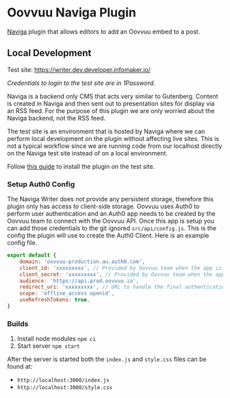 # Oovvuu Naviga Plugin

[Naviga](https://docs.navigaglobal.com/writer/) plugin that allows editors to add an Oovvuu embed to a post.

## Local Development

Test site: https://writer.dev.developer.infomaker.io/

_Credentials to login to the test site are in 1Password._

Naviga is a backend only CMS that acts very similar to Gutenberg. Content is created in Naviga and then sent out to presentation sites for display via an RSS feed. For the purpose of this plugin we are only worried about the Naviga backend, not the RSS feed.

The test site is an environment that is hosted by Naviga where we can perform local development on the plugin without affecting live sites. This is not a typical workflow since we are running code from our localhost directly on the Naviga test site instead of on a local environment.

Follow [this guide](https://docs.navigaglobal.com/writer/developer-guide/index/quickstart#4-add-the-plugin-to-the-local-configuration) to install the plugin on the test site.

### Setup Auth0 Config
The Naviga Writer does not provide any persistent storage, therefore this plugin only has access to client-side storage. Oovvuu uses Auth0 to perform user authentication and an Auth0 app needs to be created by the Oovvuu team to connect with the Oovvuu API. Once this app is setup you can add those credentials to the git ignored `src/api/config.js`. This is the config the plugin will use to create the Auth0 Client. Here is an example config file.

```js
export default {
    domain: 'oovvuu-production.au.auth0.com',
    client_id: 'xxxxxxxxx', // Provided by Oovvuu team when the app is created.
    client_secret: 'xxxxxxxxx', // Provided by Oovvuu team when the app is created.
    audience: 'https://api.prod.oovvuu.io',
    redirect_uri: 'xxxxxxxxx', // URL to handle the final authentication handshake.
    scope: 'offline_access openid',
    useRefreshTokens: true,
}
```

### Builds

1. Install node modules `npm ci`
1. Start server `npm start`

After the server is started both the `index.js` and `style.css` files can be found at:
- `http://localhost:3000/index.js`
- `http://localhost:3000/style.css`
